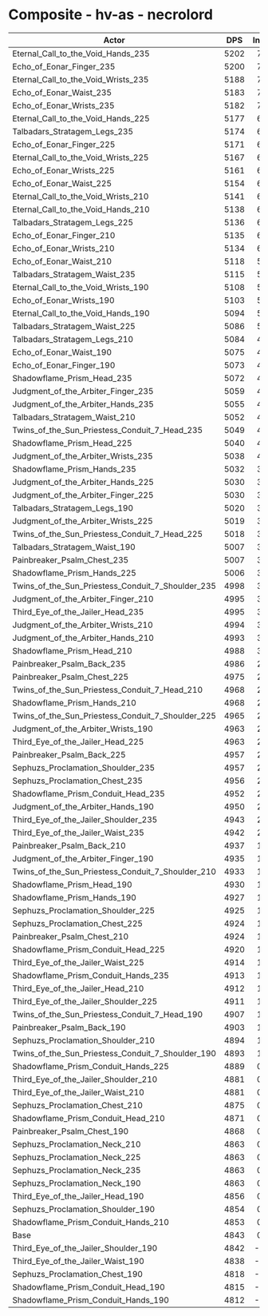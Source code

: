 # Composite - hv-as - necrolord
| Actor | DPS | Increase |
|---|:---:|:---:|
|Eternal_Call_to_the_Void_Hands_235|5202|7.42%|
|Echo_of_Eonar_Finger_235|5200|7.38%|
|Eternal_Call_to_the_Void_Wrists_235|5188|7.14%|
|Echo_of_Eonar_Waist_235|5183|7.02%|
|Echo_of_Eonar_Wrists_235|5182|7.01%|
|Eternal_Call_to_the_Void_Hands_225|5177|6.91%|
|Talbadars_Stratagem_Legs_235|5174|6.84%|
|Echo_of_Eonar_Finger_225|5171|6.77%|
|Eternal_Call_to_the_Void_Wrists_225|5167|6.70%|
|Echo_of_Eonar_Wrists_225|5161|6.57%|
|Echo_of_Eonar_Waist_225|5154|6.42%|
|Eternal_Call_to_the_Void_Wrists_210|5141|6.15%|
|Eternal_Call_to_the_Void_Hands_210|5138|6.11%|
|Talbadars_Stratagem_Legs_225|5136|6.06%|
|Echo_of_Eonar_Finger_210|5135|6.03%|
|Echo_of_Eonar_Wrists_210|5134|6.02%|
|Echo_of_Eonar_Waist_210|5118|5.69%|
|Talbadars_Stratagem_Waist_235|5115|5.62%|
|Eternal_Call_to_the_Void_Wrists_190|5108|5.47%|
|Echo_of_Eonar_Wrists_190|5103|5.38%|
|Eternal_Call_to_the_Void_Hands_190|5094|5.18%|
|Talbadars_Stratagem_Waist_225|5086|5.03%|
|Talbadars_Stratagem_Legs_210|5084|4.98%|
|Echo_of_Eonar_Waist_190|5075|4.80%|
|Echo_of_Eonar_Finger_190|5073|4.76%|
|Shadowflame_Prism_Head_235|5072|4.73%|
|Judgment_of_the_Arbiter_Finger_235|5059|4.47%|
|Judgment_of_the_Arbiter_Hands_235|5055|4.39%|
|Talbadars_Stratagem_Waist_210|5052|4.32%|
|Twins_of_the_Sun_Priestess_Conduit_7_Head_235|5049|4.27%|
|Shadowflame_Prism_Head_225|5040|4.08%|
|Judgment_of_the_Arbiter_Wrists_235|5038|4.04%|
|Shadowflame_Prism_Hands_235|5032|3.91%|
|Judgment_of_the_Arbiter_Hands_225|5030|3.87%|
|Judgment_of_the_Arbiter_Finger_225|5030|3.86%|
|Talbadars_Stratagem_Legs_190|5020|3.66%|
|Judgment_of_the_Arbiter_Wrists_225|5019|3.64%|
|Twins_of_the_Sun_Priestess_Conduit_7_Head_225|5018|3.62%|
|Talbadars_Stratagem_Waist_190|5007|3.40%|
|Painbreaker_Psalm_Chest_235|5007|3.39%|
|Shadowflame_Prism_Hands_225|5006|3.38%|
|Twins_of_the_Sun_Priestess_Conduit_7_Shoulder_235|4998|3.20%|
|Judgment_of_the_Arbiter_Finger_210|4995|3.15%|
|Third_Eye_of_the_Jailer_Head_235|4995|3.15%|
|Judgment_of_the_Arbiter_Wrists_210|4994|3.12%|
|Judgment_of_the_Arbiter_Hands_210|4993|3.10%|
|Shadowflame_Prism_Head_210|4988|3.01%|
|Painbreaker_Psalm_Back_235|4986|2.97%|
|Painbreaker_Psalm_Chest_225|4975|2.72%|
|Twins_of_the_Sun_Priestess_Conduit_7_Head_210|4968|2.59%|
|Shadowflame_Prism_Hands_210|4968|2.59%|
|Twins_of_the_Sun_Priestess_Conduit_7_Shoulder_225|4965|2.53%|
|Judgment_of_the_Arbiter_Wrists_190|4963|2.49%|
|Third_Eye_of_the_Jailer_Head_225|4963|2.48%|
|Painbreaker_Psalm_Back_225|4957|2.37%|
|Sephuzs_Proclamation_Shoulder_235|4957|2.37%|
|Sephuzs_Proclamation_Chest_235|4956|2.35%|
|Shadowflame_Prism_Conduit_Head_235|4952|2.25%|
|Judgment_of_the_Arbiter_Hands_190|4950|2.22%|
|Third_Eye_of_the_Jailer_Shoulder_235|4943|2.07%|
|Third_Eye_of_the_Jailer_Waist_235|4942|2.04%|
|Painbreaker_Psalm_Back_210|4937|1.95%|
|Judgment_of_the_Arbiter_Finger_190|4935|1.91%|
|Twins_of_the_Sun_Priestess_Conduit_7_Shoulder_210|4933|1.87%|
|Shadowflame_Prism_Head_190|4930|1.81%|
|Shadowflame_Prism_Hands_190|4927|1.74%|
|Sephuzs_Proclamation_Shoulder_225|4925|1.70%|
|Sephuzs_Proclamation_Chest_225|4924|1.69%|
|Painbreaker_Psalm_Chest_210|4924|1.69%|
|Shadowflame_Prism_Conduit_Head_225|4920|1.59%|
|Third_Eye_of_the_Jailer_Waist_225|4914|1.47%|
|Shadowflame_Prism_Conduit_Hands_235|4913|1.45%|
|Third_Eye_of_the_Jailer_Head_210|4912|1.43%|
|Third_Eye_of_the_Jailer_Shoulder_225|4911|1.41%|
|Twins_of_the_Sun_Priestess_Conduit_7_Head_190|4907|1.33%|
|Painbreaker_Psalm_Back_190|4903|1.24%|
|Sephuzs_Proclamation_Shoulder_210|4894|1.06%|
|Twins_of_the_Sun_Priestess_Conduit_7_Shoulder_190|4893|1.04%|
|Shadowflame_Prism_Conduit_Hands_225|4889|0.96%|
|Third_Eye_of_the_Jailer_Shoulder_210|4881|0.79%|
|Third_Eye_of_the_Jailer_Waist_210|4881|0.78%|
|Sephuzs_Proclamation_Chest_210|4875|0.67%|
|Shadowflame_Prism_Conduit_Head_210|4871|0.59%|
|Painbreaker_Psalm_Chest_190|4868|0.51%|
|Sephuzs_Proclamation_Neck_210|4863|0.42%|
|Sephuzs_Proclamation_Neck_225|4863|0.42%|
|Sephuzs_Proclamation_Neck_235|4863|0.41%|
|Sephuzs_Proclamation_Neck_190|4863|0.41%|
|Third_Eye_of_the_Jailer_Head_190|4856|0.27%|
|Sephuzs_Proclamation_Shoulder_190|4854|0.23%|
|Shadowflame_Prism_Conduit_Hands_210|4853|0.22%|
|Base|4843|0.00%|
|Third_Eye_of_the_Jailer_Shoulder_190|4842|-0.02%|
|Third_Eye_of_the_Jailer_Waist_190|4838|-0.09%|
|Sephuzs_Proclamation_Chest_190|4818|-0.51%|
|Shadowflame_Prism_Conduit_Head_190|4815|-0.57%|
|Shadowflame_Prism_Conduit_Hands_190|4812|-0.63%|
